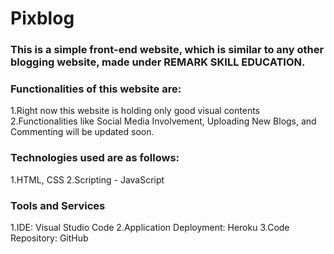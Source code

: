 # Pixblog
### This is a simple front-end website, which is similar to any other blogging website, made under REMARK SKILL EDUCATION.

### Functionalities of this website are:
  1.Right now this website is holding only good visual contents<br/>
  2.Functionalities like Social Media Involvement, Uploading New Blogs, and Commenting will be updated soon.

### Technologies used are as follows:
  1.HTML, CSS
  2.Scripting - JavaScript

### Tools and Services
  1.IDE: Visual Studio Code
  2.Application Deployment: Heroku
  3.Code Repository: GitHub
